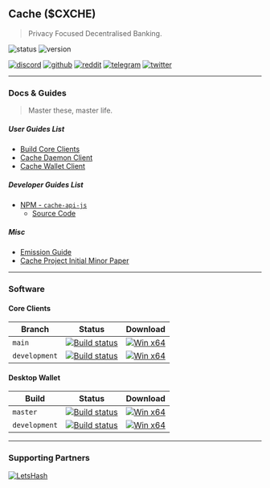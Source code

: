 ## Cache ($CXCHE)
> Privacy Focused Decentralised Banking.

![status](https://img.shields.io/badge/Status-Mainnet-green)
![version](https://img.shields.io/badge/Version-1.0.4-blue)

[![discord](https://github.com/project-en4orcer/Assets/blob/master/social-icons/bubble/discord-50px.png)](https://discord.gg/PHyGJjg)
[![github](https://github.com/project-en4orcer/Assets/blob/master/social-icons/bubble/github-50px.png)](https://github.com/cache-core)
[![reddit](https://github.com/project-en4orcer/Assets/blob/master/social-icons/bubble/reddit-50px.png)](https://reddit.com/r/cxche)
[![telegram](https://github.com/project-en4orcer/Assets/blob/master/social-icons/bubble/telegram-50px.png)](https://t.me/cxche)
[![twitter](https://github.com/project-en4orcer/Assets/blob/master/social-icons/bubble/twitter-50px.png)](https://twitter.com/cachecore)

***

### Docs & Guides
> Master these, master life.

##### User Guides List

- [Build Core Clients](https://github.com/Cache-core/Guides/blob/master/build-core.md)
- [Cache Daemon Client](https://github.com/Cache-core/Guides/blob/master/cache-daemon.md)
- [Cache Wallet Client](https://github.com/Cache-core/Guides/blob/master/cache-wallet.md)

##### Developer Guides List

- [NPM - `cache-api-js`](https://www.npmjs.com/package/cache-api-js)
  - [Source Code](https://github.com/Cache-core/Cache-api-js)

##### Misc

- [Emission Guide](https://github.com/Cache-core/Guides/blob/master/emission.md)
- [Cache Project Initial Minor Paper](https://github.com/Cache-core/Guides/blob/master/project.md)


***

### Software

#### Core Clients

| Branch | Status | Download |
|-------|--------|----------|
| `main` | [![Build status](https://ci.appveyor.com/api/projects/status/1ymndgoxcjs2h6xn/branch/main?svg=true)](https://ci.appveyor.com/project/En4orcer/cache/branch/main) | [![Win x64](https://img.shields.io/badge/Win%20x64-Download-blue)](https://ci.appveyor.com/project/En4orcer/cache-7su1f/build/artifacts) |
| `development` | [![Build status](https://ci.appveyor.com/api/projects/status/1ymndgoxcjs2h6xn/branch/development?svg=true)](https://ci.appveyor.com/project/En4orcer/cache/branch/development) | [![Win x64](https://img.shields.io/badge/Win%20x64-Download-blue)](https://ci.appveyor.com/project/En4orcer/cache-7su1f/build/artifacts) |

#### Desktop Wallet

| Build | Status | Download |
|-------|--------|----------|
| `master` | [![Build status](https://ci.appveyor.com/api/projects/status/gusvs4l2vd7lgth2/branch/master?svg=true)](https://ci.appveyor.com/project/En4orcer/cache-desktop/branch/master) | [![Win x64](https://img.shields.io/badge/Win%20x64-Download-blue)](https://ci.appveyor.com/project/En4orcer/project/build/artifacts) |
| `development` | [![Build status](https://ci.appveyor.com/api/projects/status/gusvs4l2vd7lgth2/branch/development?svg=true)](https://ci.appveyor.com/project/En4orcer/cache-desktop/branch/development) | [![Win x64](https://img.shields.io/badge/Win%20x64-Download-blue)](https://ci.appveyor.com/project/En4orcer/cache-7su1f/build/artifacts) |

***

### Supporting Partners

[![LetsHash](https://github.com/letshash/letshash.it/blob/master/assets/img/favicon-96x96.png?raw=true)](https://letshash.it/#/)
